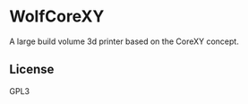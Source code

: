 WolfCoreXY
============

A large build volume 3d printer based on the CoreXY concept.


License
-------
GPL3
